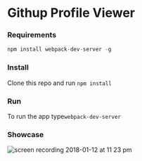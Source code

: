 # Githup Profile Viewer
### Requirements
```javascript
npm install webpack-dev-server -g
```

### Install
Clone this repo and run `npm install`

### Run
To run the app type`webpack-dev-server`

### Showcase
![screen recording 2018-01-12 at 11 23 pm](https://user-images.githubusercontent.com/2532862/34884637-e38c574e-f7ef-11e7-83ec-b066eba5673b.gif)
